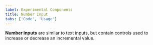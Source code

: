 ```yaml
---
label: Experimental Components
title: Number Input
tabs: ['Code', 'Usage']
---
```


<page-intro>**Number inputs** are similar to text inputs, but contain controls used to increase or decrease an incremental value.</page-intro>

<component 
    name="Experimental Number Input"
    component="number-input" 
    variation="number-input"
    experimental="true"
    >
</component>
<component-docs component="number-input"></component-docs>
